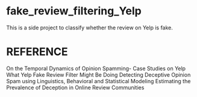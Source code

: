 # fake_review_filtering_Yelp
This is a side project to classify whether the review on Yelp is fake.


# REFERENCE
On the Temporal Dynamics of Opinion Spamming- Case Studies on Yelp
What Yelp Fake Review Filter Might Be Doing
Detecting Deceptive Opinion Spam using Linguistics, Behavioral and Statistical Modeling
Estimating the Prevalence of Deception in Online Review Communities



